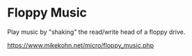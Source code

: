 Floppy Music
============

Play music by "shaking" the read/write head of a floppy drive.

https://www.mikekohn.net/micro/floppy_music.php

